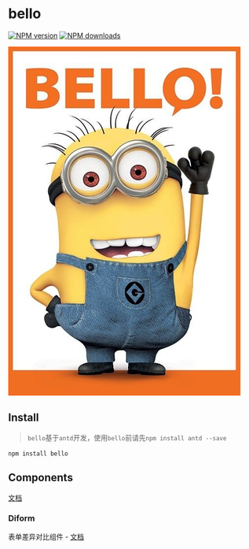 # bello

[![NPM version](https://img.shields.io/npm/v/bello.svg?style=flat)](https://npmjs.org/package/bello)
[![NPM downloads](http://img.shields.io/npm/dm/bello.svg?style=flat)](https://npmjs.org/package/bello)

![Bello](./docs/bello.jpeg)

## Install

> `bello`基于`antd`开发，使用`bello`前请先`npm install antd --save`

```
npm install bello
```

## Components

[文档](https://lemonied.github.io/bello)

### Diform
表单差异对比组件 - [文档](https://lemonied.github.io/bello/components/diform)
